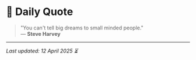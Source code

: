 # 📜 Daily Quote

> "You can't tell big dreams to small minded people."  
> — **Steve Harvey**

---

_Last updated: 12 April 2025 ⏳_
